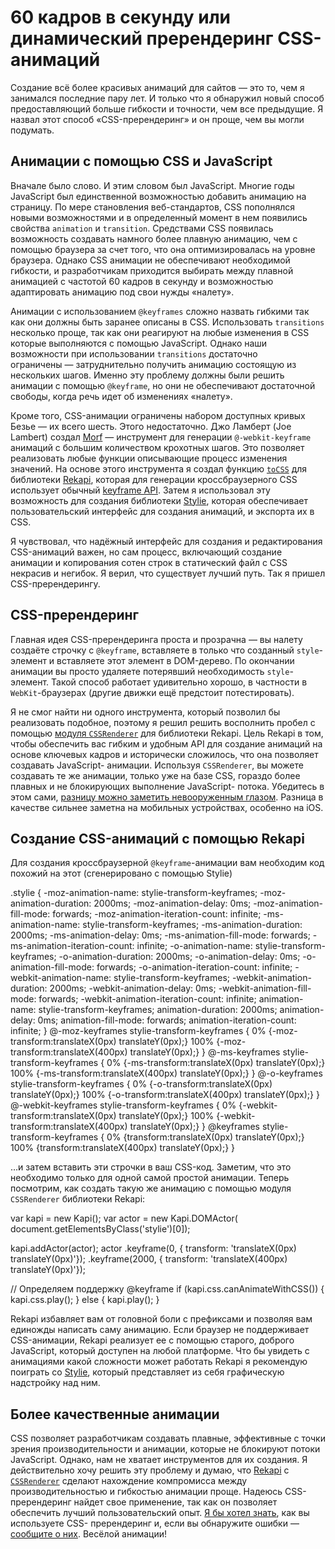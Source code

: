 # 60 кадров в секунду или динамический пререндеринг CSS-анимаций

Создание всё более красивых анимаций для сайтов — это то, чем я занимался
последние пару лет. И только что я обнаружил новый способ предоставляющий больше гибкости и точности, чем все предыдущие. Я назвал этот способ «CSS-пререндеринг» и он проще, чем вы могли подумать.


## Анимации c помощью CSS и JavaScript

Вначале было слово. И этим словом был JavaScript. Многие годы JavaScript был
единственной возможностью добавить анимацию на страницу. По мере становления
веб-стандартов, CSS пополнялся новыми возможностями и в определенный момент в
нем появились свойства `animation` и `transition`. Средствами CSS появилась 
возможность создавать намного более плавную анимацию, чем с помощью браузера 
за счет того, что она оптимизировалась на уровне браузера. Однако CSS анимации 
не обеспечивают необходимой гибкости, и разработчикам приходится выбирать между
плавной анимацией с частотой 60 кадров в секунду и возможностью адаптировать
анимацию под свои нужды «налету». 

Анимации с использованием `@keyframes` сложно назвать гибкими так как они 
должны быть заранее описаны в CSS. Использовать `transitions` несколько проще, 
так как они реагируют на любые изменения в CSS которые выполняются с помощью
JavaScript. Однако наши возможности при использовании `transitions` достаточно
ограничены — затруднительно получить анимацию состоящую из нескольких шагов.
Именно эту проблему должны были решить анимации с помощью `@keyframe`, но они
не обеспечивают достаточной свободы, когда речь идет об изменениях «налету».


Кроме того, CSS-анимации ограничены набором доступных кривых Безье — их всего 
шесть. Этого недостаточно. Джо Ламберт (Joe Lambert) создал [Morf][1] — 
инструмент для генерации `@-webkit-keyframe` анимаций с большим количеством 
крохотных шагов. Это позволяет реализовать любые функции описывающие процесс
изменения значений. На основе этого инструмента я создал функцию [`toCSS`][3] 
для библиотеки [Rekapi][2], которая для генерации кроссбраузерного CSS 
использует обычный [keyframe API][4]. Затем я использовал эту возможность для
создания библиотеки [Stylie][5], которая обеспечивает пользовательский интерфейс для создания анимаций, и экспорта их в CSS.

Я чувствовал, что надёжный интерфейс для создания и редактирования 
CSS-анимаций важен, но сам процесс, включающий создание анимации и копирования 
сотен строк в статический файл с CSS некрасив и негибок. Я верил, что существует лучший путь. Так я пришел CSS-пререндерингу.

## CSS-пререндеринг

Главная идея CSS-пререндеринга проста и прозрачна — вы налету создаёте строчку с
`@keyframe`, вставляете в только что созданный `style`-элемент и вставляете этот
элемент в DOM-дерево. По окончании анимации вы просто удаляете потерявший
необходимость `style`-элемент. Такой способ работает удивительно хорошо, в
частности в `WebKit`-браузерах (другие движки ещё предстоит потестировать).

Я не смог найти ни одного инструмента, который позволил бы реализовать 
подобное, поэтому я решил решить восполнить пробел с помощью 
[модуля `CSSRenderer`][8] для библиотеки Rekapi. Цель Rekapi в том, чтобы 
обеспечить вас гибким и удобным API для создание анимаций на основе ключевых 
кадров и исторически сложилось, что она позволяет создавать JavaScript-
анимации. Используя `CSSRenderer`, вы можете создавать те же анимации, только 
уже на базе CSS, гораздо более плавных и не блокирующих выполнение JavaScript-
потока. Убедитесь в этом сами, [разницу можно заметить невооруженным глазом][7]. 
Разница в качестве сильнее заметна на мобильных устройствах, особенно на iOS.

## Создание CSS-анимаций с помощью Rekapi

Для создания кроссбраузерной `@keyframe`-анимации вам необходим код похожий на
этот (сгенерировано c помощью Stylie)

  .stylie {
    -moz-animation-name: stylie-transform-keyframes;
    -moz-animation-duration: 2000ms;
    -moz-animation-delay: 0ms;
    -moz-animation-fill-mode: forwards;
    -moz-animation-iteration-count: infinite;
    -ms-animation-name: stylie-transform-keyframes;
    -ms-animation-duration: 2000ms;
    -ms-animation-delay: 0ms;
    -ms-animation-fill-mode: forwards;
    -ms-animation-iteration-count: infinite;
    -o-animation-name: stylie-transform-keyframes;
    -o-animation-duration: 2000ms;
    -o-animation-delay: 0ms;
    -o-animation-fill-mode: forwards;
    -o-animation-iteration-count: infinite;
    -webkit-animation-name: stylie-transform-keyframes;
    -webkit-animation-duration: 2000ms;
    -webkit-animation-delay: 0ms;
    -webkit-animation-fill-mode: forwards;
    -webkit-animation-iteration-count: infinite;
    animation-name: stylie-transform-keyframes;
    animation-duration: 2000ms;
    animation-delay: 0ms;
    animation-fill-mode: forwards;
    animation-iteration-count: infinite;
  }
  @-moz-keyframes stylie-transform-keyframes {
    0% {-moz-transform:translateX(0px) translateY(0px);}
    100% {-moz-transform:translateX(400px) translateY(0px);}
  }
  @-ms-keyframes stylie-transform-keyframes {
    0% {-ms-transform:translateX(0px) translateY(0px);}
    100% {-ms-transform:translateX(400px) translateY(0px);}
  }
  @-o-keyframes stylie-transform-keyframes {
    0% {-o-transform:translateX(0px) translateY(0px);}
    100% {-o-transform:translateX(400px) translateY(0px);}
  }
  @-webkit-keyframes stylie-transform-keyframes {
    0% {-webkit-transform:translateX(0px) translateY(0px);}
    100% {-webkit-transform:translateX(400px) translateY(0px);}
  }
  @keyframes stylie-transform-keyframes {
    0% {transform:translateX(0px) translateY(0px);}
    100% {transform:translateX(400px) translateY(0px);}
  }

…и затем вставить эти строчки в ваш CSS-код. Заметим, что это необходимо только
для одной самой простой анимации. Теперь посмотрим, как создать такую же
анимацию с помощью модуля `CSSRenderer` библиотеки Rekapi:

  var kapi = new Kapi();
  var actor = new Kapi.DOMActor(
      document.getElementsByClass('stylie')[0]);

  kapi.addActor(actor);
  actor
    .keyframe(0, {
        transform: 'translateX(0px) translateY(0px)'});
    .keyframe(2000, {
        transform: 'translateX(400px) translateY(0px)'});

  // Определяем поддержку @keyframe
   if (kapi.css.canAnimateWithCSS()) {
     kapi.css.play();
   } else {
     kapi.play();
   }

Rekapi избавляет вам от головной боли с префиксами и позволяя вам единожды
написать саму анимацию. Если браузер не поддерживает CSS-анимации, Rekapi
реализует ее с помощью старого, доброго JavaScript, который доступен на любой
платформе. Что бы увидеть с анимациями какой сложности может работать Rekapi я 
рекомендую поиграть со [Stylie][5], который представляет из себя графическую 
надстройку над ним.

## Более качественные анимации

СSS позволяет разработчикам создавать плавные, эффективные с точки зрения 
производительности и анимации, которые не блокируют потоки JavaScript. Однако, 
нам не хватает инструментов для их создания. Я действительно хочу решить эту 
проблему и думаю, что [Rekapi][2] с [`CSSRenderer`][6] сделают нахождение 
компромисса между производительностью и гибкостью анимации проще. Надеюсь CSS-
пререндеринг найдет свое применение, так как он позволяет обеспечить лучший
пользовательский опыт. [Я бы хотел знать][8], как вы используете CSS-
пререндеринг и, если вы обнаружите ошибки — [сообщите о них][9]. Весёлой 
анимации!

[1]: http://www.joelambert.co.uk/morf/
[2]: http://rekapi.com/
[3]: http://rekapi.com/dist/doc/ext/to-css/rekapi.to-css.js.html
[4]: http://rekapi.com/dist/doc/src/rekapi.actor.js.html#keyframe
[5]: http://jeremyckahn.github.io/stylie/
[6]: http://rekapi.com/dist/doc/ext/css-animate/rekapi.css-animate.context.js.html
[7]: http://rekapi.com/ext/css-animate/sample/play-many-actors.html
[8]: https://twitter.com/jeremyckahn
[9]: https://github.com/jeremyckahn/rekapi/issues?page=1&state=open